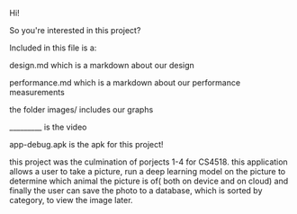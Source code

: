 Hi!

So you're interested in this project?

Included in this file is a:

design.md which is a markdown about our design

performance.md which is a markdown about our performance measurements

the folder images/ includes our graphs

_________ is the video

app-debug.apk is the apk for this project!

this project was the culmination of porjects 1-4 for CS4518. this application allows a user to take a picture, run a deep learning model on the picture to determine which animal the picture is of( both on device and on cloud)
and finally the user can save the photo to a database, which is sorted by category, to view the image later.